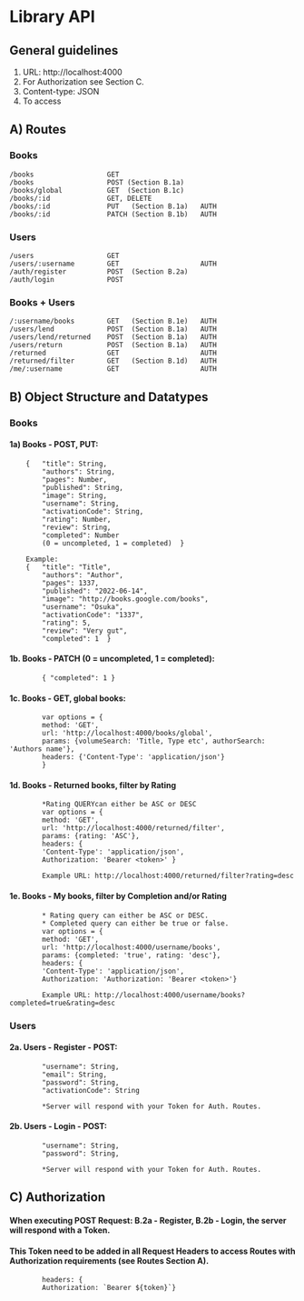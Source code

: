 # Library API

## General guidelines
1. URL: http://localhost:4000
2. For Authorization see Section C.
3. Content-type: JSON
4. To access 

## A) Routes
### Books
    /books                  GET  
    /books                  POST (Section B.1a)
    /books/global           GET  (Section B.1c)
    /books/:id              GET, DELETE
    /books/:id              PUT   (Section B.1a)   AUTH
    /books/:id              PATCH (Section B.1b)   AUTH

### Users
    /users                  GET     
    /users/:username        GET                    AUTH
    /auth/register          POST  (Section B.2a)
    /auth/login             POST

### Books + Users
    /:username/books        GET   (Section B.1e)   AUTH
    /users/lend             POST  (Section B.1a)   AUTH 
    /users/lend/returned    POST  (Section B.1a)   AUTH 
    /users/return           POST  (Section B.1a)   AUTH 
    /returned               GET                    AUTH
    /returned/filter        GET   (Section B.1d)   AUTH
    /me/:username           GET                    AUTH


## B) Object Structure and Datatypes
### Books
#### 1a) Books - POST, PUT:
		{	"title": String, 
			"authors": String,
			"pages": Number,
			"published": String,
			"image": String,
			"username": String,
			"activationCode": String,
			"rating": Number,
			"review": String,
			"completed": Number 
            (0 = uncompleted, 1 = completed)  }
           
        Example:
		{	"title": "Title", 
			"authors": "Author",
			"pages": 1337,
			"published": "2022-06-14",
			"image": "http://books.google.com/books",
			"username": "Osuka",
			"activationCode": "1337",
			"rating": 5,
			"review": "Very gut",
			"completed": 1  }

#### 1b. Books - PATCH (0 = uncompleted, 1 = completed):
    	    { "completed": 1 }

#### 1c. Books - GET, global books:
            var options = {
            method: 'GET',
            url: 'http://localhost:4000/books/global',
            params: {volumeSearch: 'Title, Type etc', authorSearch: 'Authors name'},
            headers: {'Content-Type': 'application/json'}
            }

#### 1d. Books - Returned books, filter by Rating
            *Rating QUERYcan either be ASC or DESC
            var options = {
            method: 'GET',
            url: 'http://localhost:4000/returned/filter',
            params: {rating: 'ASC'},
            headers: {
            'Content-Type': 'application/json',
            Authorization: 'Bearer <token>' }

            Example URL: http://localhost:4000/returned/filter?rating=desc

#### 1e. Books - My books, filter by Completion and/or Rating
            * Rating query can either be ASC or DESC.
            * Completed query can either be true or false.
            var options = {
            method: 'GET',
            url: 'http://localhost:4000/username/books',
            params: {completed: 'true', rating: 'desc'},
            headers: {
            'Content-Type': 'application/json',
            Authorization: 'Authorization: 'Bearer <token>'}

            Example URL: http://localhost:4000/username/books?completed=true&rating=desc
### Users
#### 2a. Users - Register - POST:
		    "username": String,
		    "email": String,
		    "password": String,
		    "activationCode": String

            *Server will respond with your Token for Auth. Routes.

#### 2b. Users - Login - POST:
		    "username": String,
            "password": String,

            *Server will respond with your Token for Auth. Routes.

## C) Authorization
#### When executing POST Request: B.2a - Register, B.2b - Login, the server will respond with a Token. 
#### This Token need to be added in all Request Headers to access Routes with Authorization requirements (see Routes Section A). 
            headers: {
            Authorization: `Bearer ${token}`}
